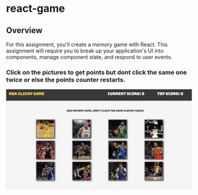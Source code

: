 # react-game

## Overview

For this assignment, you'll create a memory game with React. This assignment will require you to break up your application's UI into components, manage component state, and respond to user events.

### Click on the pictures to get points but dont click the same one twice or else the points counter restarts.

<img width="1639" alt="Readme md image" src="public/assets/images/readme.png">